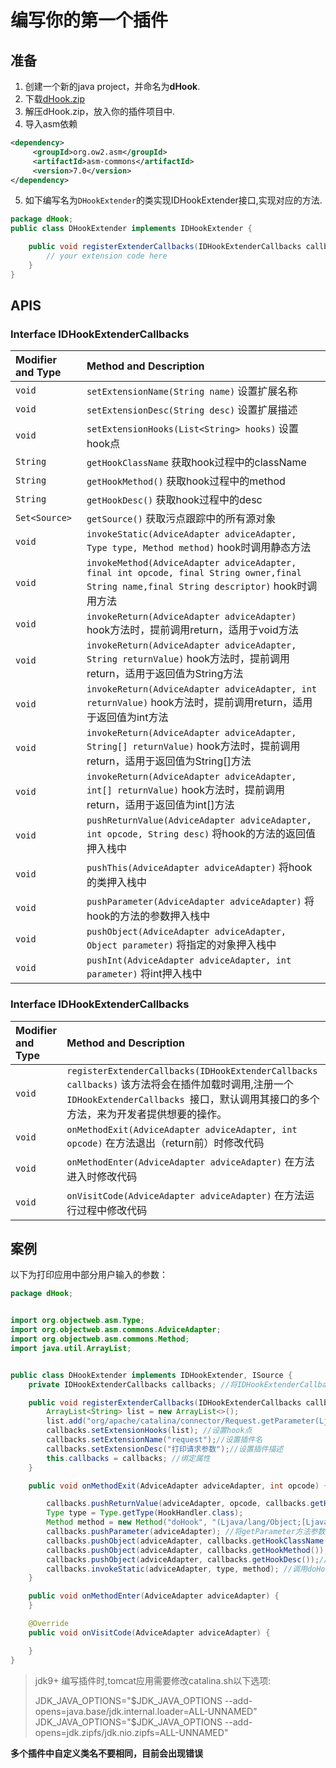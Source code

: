 # 编写你的第一个插件
## 准备
1. 创建一个新的java project，并命名为**dHook**.
2. 下载[dHook.zip](./dHook.zip)
3. 解压dHook.zip，放入你的插件项目中.
4. 导入asm依赖
```xml
<dependency>
     <groupId>org.ow2.asm</groupId>
     <artifactId>asm-commons</artifactId>
     <version>7.0</version>
</dependency>
```
5. 如下编写名为`DHookExtender`的类实现IDHookExtender接口,实现对应的方法.
```java
package dHook;
public class DHookExtender implements IDHookExtender {

    public void registerExtenderCallbacks(IDHookExtenderCallbacks callbacks) {
        // your extension code here
    }
}
```

## APIS

### Interface IDHookExtenderCallbacks

| Modifier and Type | Method and Description                                       |
| :---------------- | :----------------------------------------------------------- |
| `void`            | `setExtensionName(String name)` 设置扩展名称                 |
| `void`            | `setExtensionDesc(String desc)` 设置扩展描述                 |
| `void`            | `setExtensionHooks(List<String> hooks)` 设置hook点           |
| `String`          | `getHookClassName` 获取hook过程中的className                 |
| `String`          | `getHookMethod()` 获取hook过程中的method                     |
| `String`          | `getHookDesc()` 获取hook过程中的desc                         |
| `Set<Source>`     | `getSource()` 获取污点跟踪中的所有源对象                     |
| `void`            | `invokeStatic(AdviceAdapter adviceAdapter, Type type, Method method)`  hook时调用静态方法 |
| `void`            | `invokeMethod(AdviceAdapter adviceAdapter, final int opcode, final String owner,final String name,final String descriptor)` hook时调用方法 |
| `void`            | `invokeReturn(AdviceAdapter adviceAdapter)` hook方法时，提前调用return，适用于void方法 |
| `void`            | `invokeReturn(AdviceAdapter adviceAdapter, String returnValue)` hook方法时，提前调用return，适用于返回值为String方法 |
| `void`            | `invokeReturn(AdviceAdapter adviceAdapter, int returnValue)`  hook方法时，提前调用return，适用于返回值为int方法 |
| `void`            | `invokeReturn(AdviceAdapter adviceAdapter, String[] returnValue)` hook方法时，提前调用return，适用于返回值为String[]方法 |
| `void`            | `invokeReturn(AdviceAdapter adviceAdapter, int[] returnValue)` hook方法时，提前调用return，适用于返回值为int[]方法 |
| `void`            | `pushReturnValue(AdviceAdapter adviceAdapter, int opcode, String desc)` 将hook的方法的返回值押入栈中 |
| `void`            | `pushThis(AdviceAdapter adviceAdapter)` 将hook的类押入栈中   |
| `void`            | `pushParameter(AdviceAdapter adviceAdapter)` 将hook的方法的参数押入栈中 |
| `void`            | `pushObject(AdviceAdapter adviceAdapter, Object parameter)` 将指定的对象押入栈中 |
| `void`            | `pushInt(AdviceAdapter adviceAdapter, int parameter)` 将int押入栈中 |

### Interface IDHookExtenderCallbacks

| Modifier and Type | Method and Description                                       |
| :---------------- | :----------------------------------------------------------- |
| `void`            | `registerExtenderCallbacks(IDHookExtenderCallbacks callbacks)` 该方法将会在插件加载时调用,注册一个`IDHookExtenderCallbacks `接口，默认调用其接口的多个方法，来为开发者提供想要的操作。 |
| `void`            | `onMethodExit(AdviceAdapter adviceAdapter, int opcode)`  在方法退出（return前）时修改代码 |
| `void`            | `onMethodEnter(AdviceAdapter adviceAdapter)` 在方法进入时修改代码 |
| `void`            | `onVisitCode(AdviceAdapter adviceAdapter)` 在方法运行过程中修改代码 |

## 案例

以下为打印应用中部分用户输入的参数：
```java
package dHook;


import org.objectweb.asm.Type;
import org.objectweb.asm.commons.AdviceAdapter;
import org.objectweb.asm.commons.Method;
import java.util.ArrayList;


public class DHookExtender implements IDHookExtender, ISource {
    private IDHookExtenderCallbacks callbacks; //将IDHookExtenderCallbacks对象设置为属性，供修改方法时使用

    public void registerExtenderCallbacks(IDHookExtenderCallbacks callbacks) {
        ArrayList<String> list = new ArrayList<>();
        list.add("org/apache/catalina/connector/Request.getParameter(Ljava/lang/String;)Ljava/lang/String;");
        callbacks.setExtensionHooks(list); //设置hook点
        callbacks.setExtensionName("request");//设置插件名
        callbacks.setExtensionDesc("打印请求参数");//设置插件描述
        this.callbacks = callbacks; //绑定属性
    }

    public void onMethodExit(AdviceAdapter adviceAdapter, int opcode) {

        callbacks.pushReturnValue(adviceAdapter, opcode, callbacks.getHookDesc()); //将getParameter方法返回值押入栈中
        Type type = Type.getType(HookHandler.class);
        Method method = new Method("doHook", "(Ljava/lang/Object;[Ljava/lang/Object;Ljava/lang/String;Ljava/lang/String;Ljava/lang/String;)V");
        callbacks.pushParameter(adviceAdapter); //将getParameter方法参数押入栈中
        callbacks.pushObject(adviceAdapter, callbacks.getHookClassName()); //将当前hook的className押入栈中
        callbacks.pushObject(adviceAdapter, callbacks.getHookMethod());//将当前hook的method押入栈中
        callbacks.pushObject(adviceAdapter, callbacks.getHookDesc());//将当前hook的desc押入栈中
        callbacks.invokeStatic(adviceAdapter, type, method); //调用doHook静态方法，传入的参数为押入栈中的对象
    }

    public void onMethodEnter(AdviceAdapter adviceAdapter) {
    }

    @Override
    public void onVisitCode(AdviceAdapter adviceAdapter) {

    }
}
```
> jdk9+ 编写插件时,tomcat应用需要修改catalina.sh以下选项:
> 
> JDK_JAVA_OPTIONS="$JDK_JAVA_OPTIONS --add-opens=java.base/jdk.internal.loader=ALL-UNNAMED"
> JDK_JAVA_OPTIONS="$JDK_JAVA_OPTIONS --add-opens=jdk.zipfs/jdk.nio.zipfs=ALL-UNNAMED"

**多个插件中自定义类名不要相同，目前会出现错误**